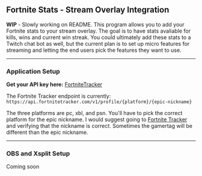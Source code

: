 ## Fortnite Stats - Stream Overlay Integration

__WIP__ - Slowly working on README.
This program allows you to add your Fortnite stats to your stream overlay. The goal is to have stats avaliable for kills, wins and current win streak. You could ultimately add these stats to a Twitch chat bot as well, but the current plan is to set up micro features for streaming and letting the end users pick the features they want to use.
***

### Application Setup

__Get your API key here:__ [FortniteTracker](https://fortnitetracker.com/site-api)

The Fortnite Tracker endpoint is currently:
`https://api.fortnitetracker.com/v1/profile/{platform}/{epic-nickname}`

The three platforms are pc, xbl, and psn. You'll have to pick the correct platform for the epic nickname. I would suggest going to [Fortnite Tracker](https://fortnitetracker.com) and verifying that the nickname is correct. Sometimes the gamertag will be different than the epic nickname.
***

### OBS and Xsplit Setup
Coming soon